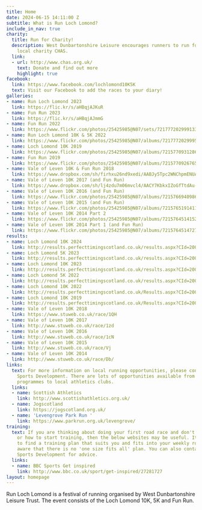 ```yaml
---
title: Home
date: 2024-06-15 14:11:00 Z
subtitle: What is Run Loch Lomond?
include_in_nav: true
charity:
  title: Run for Charity!
  description: West Dunbartonshire Leisure encourages runners to run for our chosen
    local charity CHAS.
  link:
  - url: http://www.chas.org.uk/
    text: Donate and find out more
    highlight: true
facebook:
  link: https://www.facebook.com/lochlomond10K5K
  text: Visit our Facebook to add the races to your diary!
galleries:
- name: Run Loch Lomond 2023
  link: https://flic.kr/s/aHBqjAJKuR
- name: Fun Run 2023
  link: https://flic.kr/s/aHBqjAJmmG
- name: Fun Run 2022
  link: https://www.flickr.com/photos/25425985@N07/sets/72177720299913325/?fbclid=IwAR202nOTVjRABKnkUYIYXRVQWXpE4uLw3-lC02tMzFPc-fmiUPE_9Lboh-g
- name: Run Loch Lomond 10K & 5K 2022
  link: https://www.flickr.com/photos/25425985@N07/albums/72177720299951874?fbclid=IwAR0DnzGovHYUhWZlkozP8fR_fvuaadSv0pqN9rxiohbvQBArLp0jaNfgxZw
- name: Loch Lomond 10K 2019
  link: https://www.flickr.com/photos/25425985@N07/albums/72157709312868872/page8
- name: Fun Run 2019
  link: https://www.flickr.com/photos/25425985@N07/albums/72157709267656387
- name: Vale of Leven 10K & Fun Run 2018
  link: https://www.dropbox.com/sh/firhxu26nd9xedi/AABJy5Tpc2WNChpmENUAriAba?dl=0
- name: Vale of Leven 10K 2017 (and Fun Run)
  link: https://www.dropbox.com/sh/lj4zdu7m06mvcl4/AACY7KbkxIZoGfTtdAu-CpBKa?dl=0
- name: Vale of Leven 10K 2016 (and Fun Run)
  link: https://www.flickr.com/photos/25425985@N07/albums/72157669409866016
- name: Vale of Leven 10K 2015 (and Fun Run)
  link: https://www.flickr.com/photos/25425985@N07/albums/72157651914119123
- name: Vale of Leven 10K 2014 Part 2
  link: https://www.flickr.com/photos/25425985@N07/albums/72157645141524521
- name: Vale of Leven 10K 2014 Part 1 (and Fun Run)
  link: https://www.flickr.com/photos/25425985@N07/albums/72157645147277564
results:
- name: Loch Lomond 10K 2024
  link: http://results.perfecttimingscotland.co.uk/results.aspx?CId=20065&RId=1138&EId=1
- name: Loch Lomond 5K 2023
  link: http://results.perfecttimingscotland.co.uk/results.aspx?CId=20065&RId=1055&EId=2&dt=0
- name: Loch Lomond 10K 2023
  link: http://results.perfecttimingscotland.co.uk/results.aspx?CId=20065&RId=1055&EId=1&dt=0
- name: Loch Lomond 5K 2022
  link: http://results.perfecttimingscotland.co.uk/results.aspx?CId=20065&RId=143&EId=2
- name: Loch Lomond 10K 2022
  link: http://results.perfecttimingscotland.co.uk/Results.aspx?CId=20065&RId=143
- name: Loch Lomond 10K 2019
  link: http://results.perfecttimingscotland.co.uk/Results.aspx?CId=20065&RId=6012
- name: Vale of Leven 10K 2018
  link: https://www.stuweb.co.uk/race/1QH
- name: Vale of Leven 10K 2017
  link: http://www.stuweb.co.uk/race/1zd
- name: Vale of Leven 10K 2016
  link: http://www.stuweb.co.uk/race/1cN
- name: Vale of Leven 10K 2015
  link: http://www.stuweb.co.uk/race/Vj
- name: Vale of Leven 10K 2014
  link: http://www.stuweb.co.uk/race/Db/
links:
  text: For more information on local running opportunities, please contact WD Leisure
    Sports Development. There are lots of opportunities available from JogScotland
    programmes to local athletics clubs.
  links:
  - name: Scottish Athletics
    link: http://www.scottishathletics.org.uk/
  - name: Jogscotland
    link: https://jogscotland.org.uk/
  - name: 'Levengrove Park Run '
    link: https://www.parkrun.org.uk/levengrove/
training:
  text: If you are thinking about doing your first road race and don't know where
    or how to start training, then the below websites may be useful. It's important
    to find a training plan that suits you and fits into your weekly routine so be
    aware that there is no 'one size fits all' plan. You can also contact WD Leisure
    Sports Development for advice.
  links:
  - name: BBC Sports Get inspired
    link: http://www.bbc.co.uk/sport/get-inspired/27281727
layout: homepage
---
```


Run Loch Lomond is a festival of running organised by West Dunbartonshire Leisure Trust. The event consists of the Loch Lomond 10K, 5K and Fun Run.